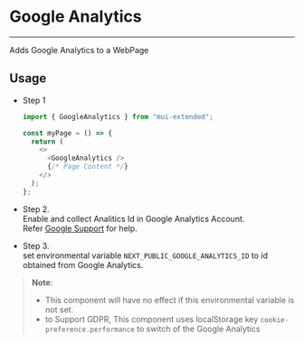 # Google Analytics

---

Adds Google Analytics to a WebPage

## Usage

- Step 1

  ```typescript
  import { GoogleAnalytics } from "mui-extended";

  const myPage = () => {
    return (
      <>
        <GoogleAnalytics />
        {/* Page Content */}
      </>
    );
  };
  ```

- Step 2.  
  Enable and collect Analitics Id in Google Analytics Account.  
  Refer [Google Support](https://support.google.com/analytics/answer/9304153?hl=en&ref_topic=12156336) for help.

- Step 3.  
  set environmental variable `NEXT_PUBLIC_GOOGLE_ANALYTICS_ID` to id obtained from Google Analytics.

> **Note**:
>
> - This component will have no effect if this environmental variable is not set.
> - to Support GDPR, This component uses localStorage key `cookie-preference.performance` to switch of the Google Analytics
